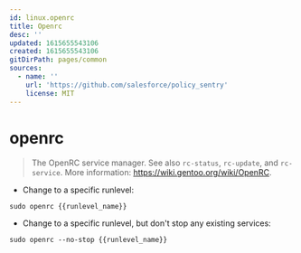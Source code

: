 ```yaml
---
id: linux.openrc
title: Openrc
desc: ''
updated: 1615655543106
created: 1615655543106
gitDirPath: pages/common
sources:
  - name: ''
    url: 'https://github.com/salesforce/policy_sentry'
    license: MIT
---
```

# openrc

> The OpenRC service manager.
> See also `rc-status`, `rc-update`, and `rc-service`.
> More information: <https://wiki.gentoo.org/wiki/OpenRC>.

- Change to a specific runlevel:

`sudo openrc {{runlevel_name}}`

- Change to a specific runlevel, but don't stop any existing services:

`sudo openrc --no-stop {{runlevel_name}}`

